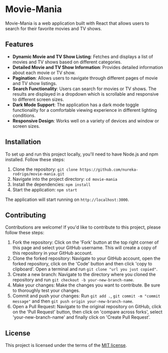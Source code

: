 # Movie-Mania

Movie-Mania is a web application built with React that allows users to search for their favorite movies and TV shows.

## Features

- **Dynamic Movie and TV Show Listing**: Fetches and displays a list of movies and TV shows based on different categories.
- **Detailed Movie and TV Show Information**: Provides detailed information about each movie or TV show.
- **Pagination**: Allows users to navigate through different pages of movie and TV show listings.
- **Search Functionality**: Users can search for movies or TV shows. The results are displayed in a dropdown which is scrollable and responsive to different screen sizes.
- **Dark Mode Support**: The application has a dark mode toggle functionality for a comfortable viewing experience in different lighting conditions.
- **Responsive Design**: Works well on a variety of devices and window or screen sizes.

## Installation

To set up and run this project locally, you'll need to have Node.js and npm installed. Follow these steps:

1. Clone the repository: `git clone https://github.com/nureka-rodrigo/movie-mania.git`
2. Navigate into the project directory: `cd movie-mania`
3. Install the dependencies: `npm install`
4. Start the application: `npm start`

The application will start running on `http://localhost:3000`.

## Contributing

Contributions are welcome! If you'd like to contribute to this project, please follow these steps:

1. Fork the repository: Click on the 'Fork' button at the top right corner of this page and select your GitHub username. This will create a copy of this repository in your GitHub account.
2. Clone the forked repository: Navigate to your GitHub account, open the forked repository, click on the 'Code' button and then click 'copy to clipboard'. Open a terminal and run `git clone "url you just copied"`.
3. Create a new branch: Navigate to the directory where you cloned the repository and run `git checkout -b your-new-branch-name`.
4. Make your changes: Make the changes you want to contribute. Be sure to thoroughly test your changes.
5. Commit and push your changes: Run `git add .`, `git commit -m "commit message"` and then `git push origin your-new-branch-name`.
6. Open a Pull Request: Navigate to the original repository on GitHub, click on the 'Pull Request' button, then click on 'compare across forks', select 'your-new-branch-name' and finally click on 'Create Pull Request'.

## License

This project is licensed under the terms of the [MIT license](https://github.com/nureka-rodrigo/Movie-Mania/blob/main/LICENSE).